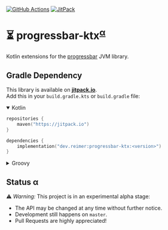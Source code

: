 [![GitHub Actions](https://img.shields.io/github/workflow/status/reimersoftware/progressbar-ktx/CI?style=flat-square)](https://github.com/reimersoftware/progressbar-ktx/actions?query=workflow%3A"CI")
[![JitPack](https://img.shields.io/jitpack/v/github/reimersoftware/progressbar-ktx?style=flat-square)](https://jitpack.io/#dev.reimer/progressbar-ktx)

# ⏳ progressbar-ktx<sup>[α](#status-α)</sup>

Kotlin extensions for the [progressbar](https://github.com/ctongfei/progressbar) JVM library.

## Gradle Dependency

This library is available on [**jitpack.io**](https://jitpack.io/#dev.reimer/progressbar-ktx).  
Add this in your `build.gradle.kts` or `build.gradle` file:

<details open><summary>Kotlin</summary>

```kotlin
repositories {
    maven("https://jitpack.io")
}

dependencies {
    implementation("dev.reimer:progressbar-ktx:<version>")
}
```

</details>

<details><summary>Groovy</summary>

```groovy
repositories {
    maven { url 'https://jitpack.io' }
}

dependencies {
    implementation 'dev.reimer:progressbar-ktx:<version>'
}
```

</details>

## Status α

⚠️ _Warning:_ This project is in an experimental alpha stage:
- The API may be changed at any time without further notice.
- Development still happens on `master`.
- Pull Requests are highly appreciated!